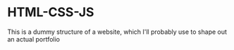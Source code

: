 # HTML-CSS-JS
This is a dummy structure of a website, which I'll probably use to shape out an actual portfolio
